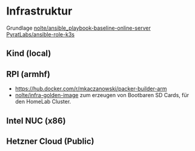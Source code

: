 # Infrastruktur

Grundlage [nolte/ansible_playbook-baseline-online-server](https://github.com/nolte/ansible_playbook-baseline-online-server) 
[PyratLabs/ansible-role-k3s](https://github.com/PyratLabs/ansible-role-k3s)

## Kind (local)

## RPI (armhf)

* https://hub.docker.com/r/mkaczanowski/packer-builder-arm
* [nolte/infra-golden-image](https://github.com/nolte/infra-golden-image) zum erzeugen von Bootbaren SD Cards, für den HomeLab Cluster. 

## Intel NUC (x86) 

## Hetzner Cloud (Public)


